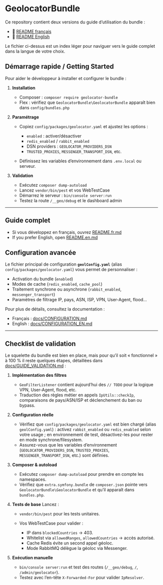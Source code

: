 # GeolocatorBundle

Ce repository contient deux versions du guide d’utilisation du bundle :

* 📘 [README français](README.fr.md)
* 📗 [README English](README.en.md)

Le fichier ci-dessus est un index léger pour naviguer vers le guide complet dans la langue de votre choix.


## Démarrage rapide / Getting Started

Pour aider le développeur à installer et configurer le bundle :

1. **Installation**

    * Composer : `composer require geolocator-bundle`
    * Flex : vérifiez que `GeolocatorBundle\GeolocatorBundle` apparaît bien dans `config/bundles.php`

2. **Paramétrage**

    * Copiez `config/packages/geolocator.yaml` et ajustez les options :

        * `enabled` : activer/désactiver
        * `redis_enabled` / `rabbit_enabled`
        * DSN providers : `GEOLOCATOR_PROVIDERS_DSN`
        * `TRUSTED_PROXIES`, `MESSENGER_TRANSPORT_DSN`, etc.
    * Définissez les variables d’environnement dans `.env.local` ou serveur.

3. **Validation**

    * Exécutez `composer dump-autoload`
    * Lancez `vendor/bin/pest` et vos WebTestCase
    * Démarrez le serveur : `bin/console server:run`
    * Testez la route `/__geo/debug` et le dashboard admin

---

## Guide complet

* Si vous développez en français, ouvrez [README.fr.md](README.fr.md)
* If you prefer English, open [README.en.md](README.en.md)

## Configuration avancée

Le fichier principal de configuration **`geolConfig.yaml`** (alias `config/packages/geolocator.yaml`) vous permet de personnaliser :

* Activation du bundle (`enabled`)
* Modes de cache (`redis_enabled`, `cache_pool`)
* Traitement synchrone ou asynchrone (`rabbit_enabled`, `messenger_transport`)
* Paramètres de filtrage IP, pays, ASN, ISP, VPN, User-Agent, flood...

Pour plus de détails, consultez la documentation :

* Français : [docs/CONFIGURATION.md](docs/CONFIGURATION.md)
* English : [docs/CONFIGURATION\_EN.md](docs/CONFIGURATION_EN.md)

---

## Checklist de validation

Le squelette du bundle est bien en place, mais pour qu’il soit « fonctionnel » à 100 % il reste quelques étapes, détaillées dans [docs/GUIDE\_VALIDATION.md](docs/GUIDE_VALIDATION.md) :

1. **Implémentation des filtres**

    * `GeoFilterListener` contient aujourd’hui des `// TODO` pour la logique VPN, User-Agent, flood, etc.
    * Traduction des règles métier en appels `IpUtils::checkIp`, comparaisons de pays/ASN/ISP et déclenchement du ban ou bypass.

2. **Configuration réelle**

    * Vérifiez que `config/packages/geolocator.yaml` est bien chargé (alias `geolConfig.yaml`) : activez `rabbit_enabled` ou `redis_enabled` selon votre usage ; en environnement de test, désactivez-les pour rester en mode synchrone/filesystem.
    * Assurez-vous que les variables d’environnement (`GEOLOCATOR_PROVIDERS_DSN`, `TRUSTED_PROXIES`, `MESSENGER_TRANSPORT_DSN`, etc.) sont définies.

3. **Composer & autoload**

    * Exécutez `composer dump-autoload` pour prendre en compte les namespaces.
    * Vérifiez que `extra.symfony.bundle` de `composer.json` pointe vers `GeolocatorBundle\GeolocatorBundle` et qu’il apparaît dans `bundles.php`.

4. **Tests de base**
   Lancez :

    * `vendor/bin/pest` pour les tests unitaires.
    * Vos WebTestCase pour valider :

        * IP dans `blockedCountries` → 403.
        * Whitelist via `allowedRanges`, `allowedCountries` → accès autorisé.
        * Cache Redis évite un second appel géoloc.
        * Mode RabbitMQ délègue la géoloc via Messenger.

5. **Exécution manuelle**

    * `bin/console server:run` et test des routes (`/__geo/debug`, `/`, `/admin/geolocator`).
    * Testez avec l’en-tête `X-Forwarded-For` pour valider `IpResolver`.

